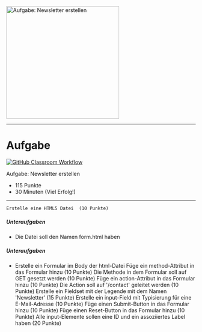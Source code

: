 <img src="https://studentenwerk-frankfurt.net/wp-content/uploads/2021/10/newsletter3.jpg" alt="Aufgabe: Newsletter erstellen" width="300"/>

---
# Aufgabe
[![GitHub Classroom Workflow](https://github.com/helsoc7/newsletter-html/actions/workflows/classroom.yml/badge.svg)](https://github.com/helsoc7/newsletter-html/actions/workflows/classroom.yml) 

Aufgabe: Newsletter erstellen
* 115 Punkte
* 30 Minuten (Viel Erfolg!)

---
    Erstelle eine HTML5 Datei  (10 Punkte)
##### Unteraufgaben
* Die Datei soll den Namen form.html haben
##### Unteraufgaben
* Erstelle ein Formular im Body der html-Datei
    Füge ein method-Attribut in das Formular hinzu (10 Punkte)
    Die Methode in dem Formular soll auf GET gesetzt werden (10 Punkte)
    Füge ein action-Attribut in das Formular hinzu (10 Punkte)
    Die Action soll auf '/contact' geleitet werden (10 Punkte)
    Erstelle ein Fieldset mit der Legende mit dem Namen 'Newsletter' (15 Punkte)
    Erstelle ein input-Field mit Typisierung für eine E-Mail-Adresse (10 Punkte)
    Füge einen Submit-Button in das Formular hinzu (10 Punkte)
    Füge einen Reset-Button in das Formular hinzu (10 Punkte)
    Alle input-Elemente sollen eine ID und ein assoziiertes Label haben (20 Punkte)

